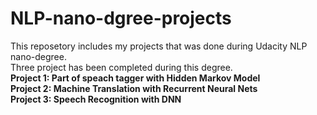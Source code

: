 # NLP-nano-dgree-projects
This reposetory includes my projects that was done during Udacity NLP nano-degree.  
Three project has been completed during this degree.  
**Project 1: Part of speach tagger with Hidden Markov Model**  
**Project 2: Machine Translation with Recurrent Neural Nets**  
**Project 3: Speech Recognition with DNN**  



